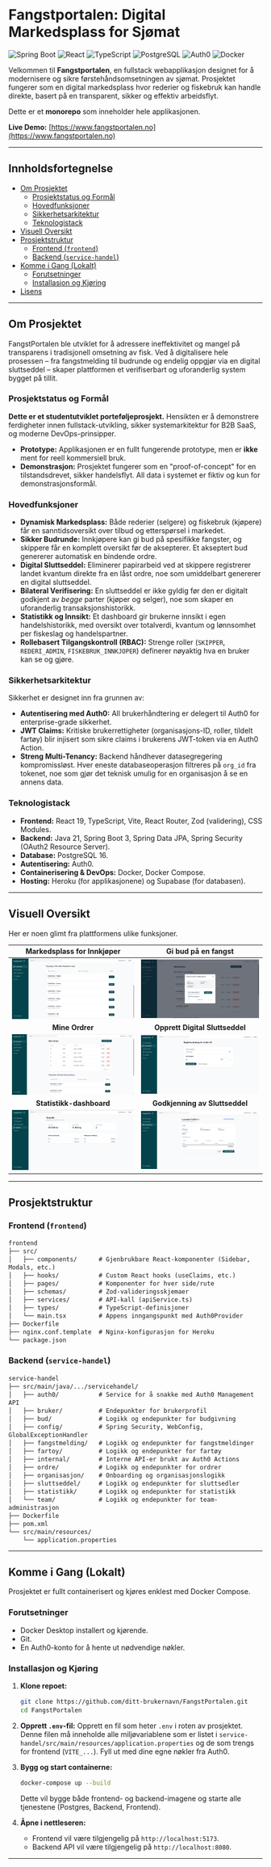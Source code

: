 # Fangstportalen: Digital Markedsplass for Sjømat


![Spring Boot](https://img.shields.io/badge/Spring_Boot-3.5.4-6DB33F?logo=spring)
![React](https://img.shields.io/badge/React-19-61DAFB?logo=react)
![TypeScript](https://img.shields.io/badge/TypeScript-5.8-3178C6?logo=typescript)
![PostgreSQL](https://img.shields.io/badge/PostgreSQL-16-4169E1?logo=postgresql)
![Auth0](https://img.shields.io/badge/Auth0-Authenticated-EB5424?logo=auth0)
![Docker](https://img.shields.io/badge/Docker-Containerized-2496ED?logo=docker)

Velkommen til **Fangstportalen**, en fullstack webapplikasjon designet for å modernisere og sikre førstehåndsomsetningen av sjømat. Prosjektet fungerer som en digital markedsplass hvor rederier og fiskebruk kan handle direkte, basert på en transparent, sikker og effektiv arbeidsflyt.

Dette er et **monorepo** som inneholder hele applikasjonen.

**Live Demo:** [https://www.fangstportalen.no](https://www.fangstportalen.no)

---

## Innholdsfortegnelse

- [Om Prosjektet](#om-prosjektet)
  - [Prosjektstatus og Formål](#prosjektstatus-og-formål)
  - [Hovedfunksjoner](#hovedfunksjoner)
  - [Sikkerhetsarkitektur](#sikkerhetsarkitektur)
  - [Teknologistack](#teknologistack)
- [Visuell Oversikt](#visuell-oversikt)
- [Prosjektstruktur](#prosjektstruktur)
  - [Frontend (`frontend`)](#frontend-frontend)
  - [Backend (`service-handel`)](#backend-service-handel)
- [Komme i Gang (Lokalt)](#komme-i-gang-lokalt)
  - [Forutsetninger](#forutsetninger)
  - [Installasjon og Kjøring](#installasjon-og-kjøring)
- [Lisens](#lisens)

---

## Om Prosjektet

FangstPortalen ble utviklet for å adressere ineffektivitet og mangel på transparens i tradisjonell omsetning av fisk. Ved å digitalisere hele prosessen – fra fangstmelding til budrunde og endelig oppgjør via en digital sluttseddel – skaper plattformen et verifiserbart og uforanderlig system bygget på tillit.

### Prosjektstatus og Formål

**Dette er et studentutviklet porteføljeprosjekt.** Hensikten er å demonstrere ferdigheter innen fullstack-utvikling, sikker systemarkitektur for B2B SaaS, og moderne DevOps-prinsipper.

*   **Prototype:** Applikasjonen er en fullt fungerende prototype, men er **ikke** ment for reell kommersiell bruk.
*   **Demonstrasjon:** Prosjektet fungerer som en "proof-of-concept" for en tilstandsdrevet, sikker handelsflyt. All data i systemet er fiktiv og kun for demonstrasjonsformål.

### Hovedfunksjoner

-   **Dynamisk Markedsplass:** Både rederier (selgere) og fiskebruk (kjøpere) får en sanntidsoversikt over tilbud og etterspørsel i markedet.
-   **Sikker Budrunde:** Innkjøpere kan gi bud på spesifikke fangster, og skippere får en komplett oversikt før de aksepterer. Et akseptert bud genererer automatisk en bindende ordre.
-   **Digital Sluttseddel:** Eliminerer papirarbeid ved at skippere registrerer landet kvantum direkte fra en låst ordre, noe som umiddelbart genererer en digital sluttseddel.
-   **Bilateral Verifisering:** En sluttseddel er ikke gyldig før den er digitalt godkjent av *begge* parter (kjøper og selger), noe som skaper en uforanderlig transaksjonshistorikk.
-   **Statistikk og Innsikt:** Et dashboard gir brukerne innsikt i egen handelshistorikk, med oversikt over totalverdi, kvantum og lønnsomhet per fiskeslag og handelspartner.
-   **Rollebasert Tilgangskontroll (RBAC):** Strenge roller (`SKIPPER`, `REDERI_ADMIN`, `FISKEBRUK_INNKJOPER`) definerer nøyaktig hva en bruker kan se og gjøre.

### Sikkerhetsarkitektur

Sikkerhet er designet inn fra grunnen av:
-   **Autentisering med Auth0:** All brukerhåndtering er delegert til Auth0 for enterprise-grade sikkerhet.
-   **JWT Claims:** Kritiske brukerrettigheter (organisasjons-ID, roller, tildelt fartøy) blir injisert som sikre claims i brukerens JWT-token via en Auth0 Action.
-   **Streng Multi-Tenancy:** Backend håndhever datasegregering kompromissløst. Hver eneste databaseoperasjon filtreres på `org_id` fra tokenet, noe som gjør det teknisk umulig for en organisasjon å se en annens data.

### Teknologistack

-   **Frontend:** React 19, TypeScript, Vite, React Router, Zod (validering), CSS Modules.
-   **Backend:** Java 21, Spring Boot 3, Spring Data JPA, Spring Security (OAuth2 Resource Server).
-   **Database:** PostgreSQL 16.
-   **Autentisering:** Auth0.
-   **Containerisering & DevOps:** Docker, Docker Compose.
-   **Hosting:** Heroku (for applikasjonene) og Supabase (for databasen).

---

## Visuell Oversikt

Her er noen glimt fra plattformens ulike funksjoner.

| Markedsplass for Innkjøper | Gi bud på en fangst |
| :----------------------------------------------------------: | :----------------------------------------------------------: |
| ![Bilde av markedsplassen](./frontend/src/assets/images/features/markedet.png) | ![Bilde av bud-modal](./frontend/src/assets/images/features/se-bud.png) |
| **Mine Ordrer** | **Opprett Digital Sluttseddel** |
| ![Bilde av ordreoversikt](./frontend/src/assets/images/features/mine-ordrer.png) | ![Bilde av sluttseddel-opprettelse](./frontend/src/assets/images/features/opprett-sluttseddel-landing.png) |
| **Statistikk-dashboard** | **Godkjenning av Sluttseddel** |
| ![Bilde av statistikk](./frontend/src/assets/images/features/oversikt-stats.png) | ![Bilde av sluttseddel-godkjenning](./frontend/src/assets/images/features/godkjenn-sluttseddel.png) |

---

## Prosjektstruktur

### Frontend (`frontend`)
```
frontend
├── src/
│   ├── components/      # Gjenbrukbare React-komponenter (Sidebar, Modals, etc.)
│   ├── hooks/           # Custom React hooks (useClaims, etc.)
│   ├── pages/           # Komponenter for hver side/rute
│   ├── schemas/         # Zod-valideringsskjemaer
│   ├── services/        # API-kall (apiService.ts)
│   ├── types/           # TypeScript-definisjoner
│   └── main.tsx         # Appens inngangspunkt med Auth0Provider
├── Dockerfile
├── nginx.conf.template  # Nginx-konfigurasjon for Heroku
└── package.json
```

### Backend (`service-handel`)
```
service-handel
├── src/main/java/.../servicehandel/
│   ├── auth0/           # Service for å snakke med Auth0 Management API
│   ├── bruker/          # Endepunkter for brukerprofil
│   ├── bud/             # Logikk og endepunkter for budgivning
│   ├── config/          # Spring Security, WebConfig, GlobalExceptionHandler
│   ├── fangstmelding/   # Logikk og endepunkter for fangstmeldinger
│   ├── fartoy/          # Logikk og endepunkter for fartøy
│   ├── internal/        # Interne API-er brukt av Auth0 Actions
│   ├── ordre/           # Logikk og endepunkter for ordrer
│   ├── organisasjon/    # Onboarding og organisasjonslogikk
│   ├── sluttseddel/     # Logikk og endepunkter for sluttsedler
│   ├── statistikk/      # Logikk og endepunkter for statistikk
│   └── team/            # Logikk og endepunkter for team-administrasjon
├── Dockerfile
├── pom.xml
└── src/main/resources/
    └── application.properties
```

---

## Komme i Gang (Lokalt)

Prosjektet er fullt containerisert og kjøres enklest med Docker Compose.

### Forutsetninger

-   Docker Desktop installert og kjørende.
-   Git.
-   En Auth0-konto for å hente ut nødvendige nøkler.

### Installasjon og Kjøring

1.  **Klone repoet:**
    ```bash
    git clone https://github.com/ditt-brukernavn/FangstPortalen.git
    cd FangstPortalen
    ```

2.  **Opprett `.env`-fil:**
    Opprett en fil som heter `.env` i roten av prosjektet. Denne filen må inneholde alle miljøvariablene som er listet i `service-handel/src/main/resources/application.properties` og de som trengs for frontend (`VITE_...`). Fyll ut med dine egne nøkler fra Auth0.

3.  **Bygg og start containerne:**
    ```bash
    docker-compose up --build
    ```
    Dette vil bygge både frontend- og backend-imagene og starte alle tjenestene (Postgres, Backend, Frontend).

4.  **Åpne i nettleseren:**
    -   Frontend vil være tilgjengelig på `http://localhost:5173`.
    -   Backend API vil være tilgjengelig på `http://localhost:8080`.

---

